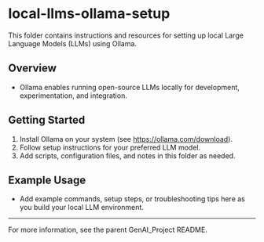 # local-llms-ollama-setup

This folder contains instructions and resources for setting up local Large Language Models (LLMs) using Ollama.

## Overview
- Ollama enables running open-source LLMs locally for development, experimentation, and integration.

## Getting Started
1. Install Ollama on your system (see https://ollama.com/download).
2. Follow setup instructions for your preferred LLM model.
3. Add scripts, configuration files, and notes in this folder as needed.

## Example Usage
- Add example commands, setup steps, or troubleshooting tips here as you build your local LLM environment.

---

For more information, see the parent GenAI_Project README.

